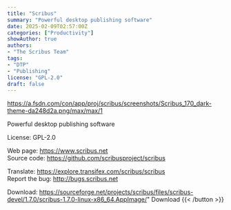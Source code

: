 ```yaml
---
title: "Scribus"
summary: "Powerful desktop publishing software"
date: 2025-02-09T02:57:00Z
categories: ["Productivity"]
showAuthor: true
authors:
- "The Scribus Team"
tags: 
- "DTP"
- "Publishing"
license: "GPL-2.0"
draft: false
---
```


https://a.fsdn.com/con/app/proj/scribus/screenshots/Scribus_170_dark-theme-da248d2a.png/max/max/1

Powerful desktop publishing software

License: GPL-2.0

Web page: <https://www.scribus.net>  
Source code: <https://github.com/scribusproject/scribus>

Translate: <https://explore.transifex.com/scribus/scribus>  
Report the bug: <http://bugs.scribus.net>  

Download: <https://sourceforge.net/projects/scribus/files/scribus-devel/1.7.0/scribus-1.7.0-linux-x86_64.AppImage/>" 
Download
{{< /button >}}